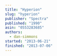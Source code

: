 ```yaml
---
title: "Hyperion"
slug: "hyperion"
publisher: "Spectra"
published: "1990"
asin: "0553283685"
authors:
  - dan-simmons
started: "2013-06-21"
finished: "2013-07-06"
---
```

